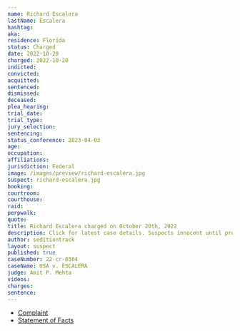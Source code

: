 ```yaml
---
name: Richard Escalera
lastName: Escalera
hashtag:
aka:
residence: Florida
status: Charged
date: 2022-10-20
charged: 2022-10-20
indicted:
convicted:
acquitted:
sentenced:
dismissed:
deceased:
plea_hearing:
trial_date:
trial_type:
jury_selection:
sentencing:
status_conference: 2023-04-03
age:
occupation:
affiliations:
jurisdiction: Federal
image: /images/preview/richard-escalera.jpg
suspect: richard-escalera.jpg
booking:
courtroom:
courthouse:
raid:
perpwalk:
quote:
title: Richard Escalera charged on October 20th, 2022
description: Click for latest case details. Suspects innocent until proven guilty.
author: seditiontrack
layout: suspect
published: true
caseNumber: 22-cr-0364
caseName: USA v. ESCALERA
judge: Amit P. Mehta
videos:
charges:
sentence:
---
```

- [Complaint](https://www.justice.gov/usao-dc/case-multi-defendant/file/1546276/download)
- [Statement of Facts](https://www.justice.gov/usao-dc/case-multi-defendant/file/1546281/download)
